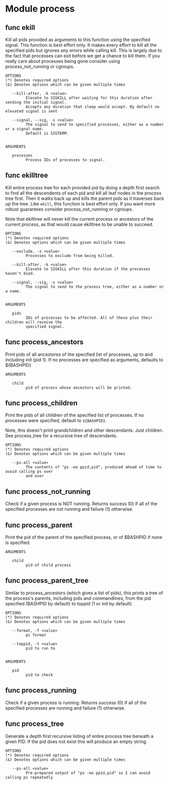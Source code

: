 # Module process


## func ekill


Kill all pids provided as arguments to this function using the specified signal. This function is best effort only. It
makes every effort to kill all the specified pids but ignores any errors while calling kill. This is largely due to the
fact that processes can exit before we get a chance to kill them. If you really care about processes being gone consider
using process_not_running or cgroups.

```Groff
OPTIONS
(*) Denotes required options
(&) Denotes options which can be given multiple times

   --kill-after, -k <value>
         Elevate to SIGKILL after waiting for this duration after sending the initial signal.
         Accepts any duration that sleep would accept. By default no elevated signal is sent

   --signal, --sig, -s <value>
         The signal to send to specified processes, either as a number or a signal name.
         Default is SIGTERM.


ARGUMENTS

   processes
         Process IDs of processes to signal.
```

## func ekilltree


Kill entire process tree for each provided pid by doing a depth first search to find all the descendents of each pid and
kill all leaf nodes in the process tree first. Then it walks back up and kills the parent pids as it traverses back up
the tree. Like `ekill`, this function is best effort only. If you want more robust guarantees consider
process_not_running or cgroups.

Note that ekilltree will never kill the current process or ancestors of the current process, as that would cause
ekilltree to be unable to succeed.

```Groff
OPTIONS
(*) Denotes required options
(&) Denotes options which can be given multiple times

   --exclude, -x <value>
         Processes to exclude from being killed.

   --kill-after, -k <value>
         Elevate to SIGKILL after this duration if the processes haven't died.

   --signal, --sig, -s <value>
         The signal to send to the process tree, either as a number or a name.


ARGUMENTS

   pids
         IDs of processes to be affected. All of these plus their children will receive the
         specified signal.
```

## func process_ancestors


Print pids of all ancestores of the specified list of processes, up to and including init (pid 1). If no processes are
specified as arguments, defaults to ${BASHPID}

```Groff
ARGUMENTS

   child
         pid of process whose ancestors will be printed.

```

## func process_children


Print the pids of all children of the specified list of processes. If no processes were specified, default to
`${BASHPID}`.

Note, this doesn't print grandchildren and other descendants. Just children. See process_tree for a recursive tree of
descendants.

```Groff
OPTIONS
(*) Denotes required options
(&) Denotes options which can be given multiple times

   --ps-all <value>
         The contents of "ps -eo ppid,pid", produced ahead of time to avoid calling ps over
         and over

```

## func process_not_running

Check if a given process is NOT running. Returns success (0) if all of the specified processes are not running and
failure (1) otherwise.

## func process_parent


Print the pid of the parent of the specified process, or of $BASHPID if none is specified.

```Groff
ARGUMENTS

   child
         pid of child process

```

## func process_parent_tree


Similar to process_ancestors (which gives a list of pids), this prints a tree of the process's parents, including pids
and commandlines, from the pid specified (BASHPID by default) to toppid (1 or init by default)

```Groff
OPTIONS
(*) Denotes required options
(&) Denotes options which can be given multiple times

   --format, -f <value>
         ps format

   --toppid, -t <value>
         pid to run to


ARGUMENTS

   pid
         pid to check

```

## func process_running

Check if a given process is running. Returns success (0) if all of the specified processes are running and failure (1)
otherwise.

## func process_tree


Generate a depth first recursive listing of entire process tree beneath a given PID. If the pid does not exist this will
produce an empty string.

```Groff
OPTIONS
(*) Denotes required options
(&) Denotes options which can be given multiple times

   --ps-all <value>
         Pre-prepared output of "ps -eo ppid,pid" so I can avoid calling ps repeatedly

```
